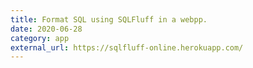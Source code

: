 ```yaml
---
title: Format SQL using SQLFluff in a webpp.
date: 2020-06-28
category: app
external_url: https://sqlfluff-online.herokuapp.com/
---
```

